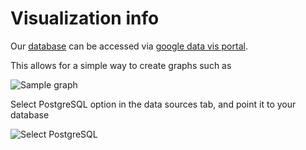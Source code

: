 # Visualization info

Our [database][database] can be accessed via [google data vis portal](https://datastudio.google.com/).

This allows for a simple way to create graphs such as

![][sample_graph]

Select PostgreSQL option in the data sources tab, and point it to your database

![][select_postgresql]

[database]: ./DATABASE.md
[sample_graph]: ./sample_graph.png?raw=true "Sample graph"
[select_postgresql]: ./select_postgresql.png?raw=true "Select PostgreSQL"
[rpi]: ./rpi.jpeg?raw=true "Data uploader"
